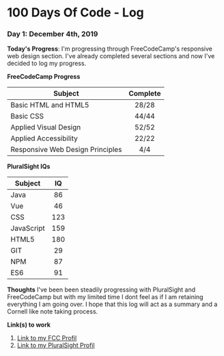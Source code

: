 # 100 Days Of Code - Log

### Day 1: December 4th, 2019

**Today's Progress**: I'm progressing through FreeCodeCamp's responsive web design section. I've already completed several sections and now I've decided to log my progress.

**FreeCodeCamp Progress**

| Subject       | Complete            | 
| ------------- |:-------------:|
| Basic HTML and HTML5 | 28/28 |
Basic CSS | 44/44
Applied Visual Design | 52/52
Applied Accessibility | 22/22
Responsive Web Design Principles| 4/4

**PluralSight IQs**

| Subject       | IQ            | 
| ------------- |:-------------:|
| Java          |      86       |
| Vue           |      46       |
| CSS           |      123      |
| JavaScript    |      159      |
| HTML5         |      180      |
| GIT           |      29       |
| NPM           |      87       |
| ES6           |      91       |


**Thoughts** I've been been steadily progressing with PluralSight and FreeCodeCamp but with my limited time I dont feel as if I am retaining everything I am going over. I hope that this log will act as a summary and a Cornell like note taking process.

**Link(s) to work**
1. [Link to my FCC Profil](https://www.freecodecamp.org/notkharon)
2. [Link to my PluralSight Profil](https://pluralsight.com/profile/kyle-moreira)

